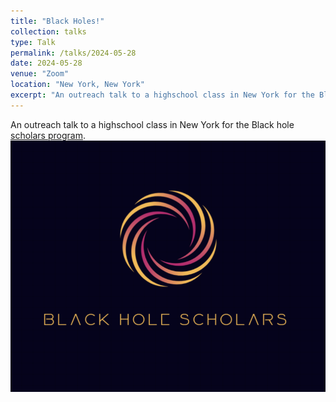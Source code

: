```yaml
---
title: "Black Holes!"
collection: talks
type: Talk
permalink: /talks/2024-05-28
date: 2024-05-28
venue: "Zoom"
location: "New York, New York"
excerpt: "An outreach talk to a highschool class in New York for the Black hole scholars program."
---
```


An outreach talk to a highschool class in New York for the Black hole [scholars program](https://bhi.fas.harvard.edu/black-hole-scholars/).
![Black Hole Scholarsimages/Black-Hole-Scholars-II-1.png](../images/Black-Hole-Scholars-II-1.png)